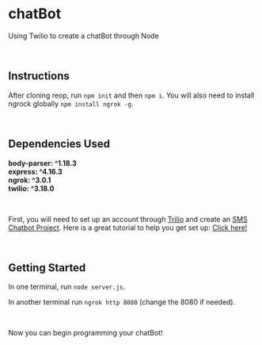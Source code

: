 # chatBot

Using Twilio to create a chatBot through Node

<br/>

## Instructions

After cloning reop, run ```npm init``` and then ```npm i```. You will also need to install ngrock globally ```npm install ngrok -g```.

<br/>

## Dependencies Used

**body-parser: ^1.18.3
<br/>
express: ^4.16.3
<br/>
ngrok: ^3.0.1
<br/>
twilio: ^3.18.0**

<br/>

First, you will need to set up an account through [Trilio](https://www.twilio.com/) and create an [SMS Chatbot Project](https://www.twilio.com/console/projects/create#). Here is a great tutorial to help you get set up: [Click here!](https://www.youtube.com/watch?v=f9jE5ywz8cs)

<br/>

## Getting Started

In one terminal, run ```node server.js```. 

In another terminal run ```ngrok http 8080``` (change the 8080 if needed).

<br/>

Now you can begin programming your chatBot!


